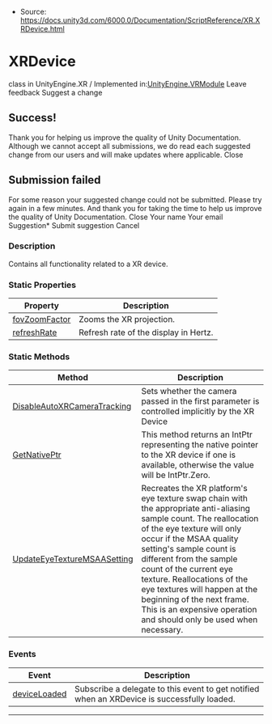 * Source: https://docs.unity3d.com/6000.0/Documentation/ScriptReference/XR.XRDevice.html

# XRDevice
class in UnityEngine.XR
/
Implemented in:[UnityEngine.VRModule](https://docs.unity3d.com/6000.0/Documentation/ScriptReference/UnityEngine.VRModule.html)
Leave feedback
Suggest a change
## Success!
Thank you for helping us improve the quality of Unity Documentation. Although we cannot accept all submissions, we do read each suggested change from our users and will make updates where applicable.
Close
## Submission failed
For some reason your suggested change could not be submitted. Please <a>try again</a> in a few minutes. And thank you for taking the time to help us improve the quality of Unity Documentation.
Close
Your name Your email Suggestion* Submit suggestion
Cancel
### Description
Contains all functionality related to a XR device.
### Static Properties
Property | Description  
---|---  
[fovZoomFactor](https://docs.unity3d.com/6000.0/Documentation/ScriptReference/XR.XRDevice-fovZoomFactor.html) | Zooms the XR projection.  
[refreshRate](https://docs.unity3d.com/6000.0/Documentation/ScriptReference/XR.XRDevice-refreshRate.html) | Refresh rate of the display in Hertz.  
### Static Methods
Method | Description  
---|---  
[DisableAutoXRCameraTracking](https://docs.unity3d.com/6000.0/Documentation/ScriptReference/XR.XRDevice.DisableAutoXRCameraTracking.html) | Sets whether the camera passed in the first parameter is controlled implicitly by the XR Device  
[GetNativePtr](https://docs.unity3d.com/6000.0/Documentation/ScriptReference/XR.XRDevice.GetNativePtr.html) | This method returns an IntPtr representing the native pointer to the XR device if one is available, otherwise the value will be IntPtr.Zero.  
[UpdateEyeTextureMSAASetting](https://docs.unity3d.com/6000.0/Documentation/ScriptReference/XR.XRDevice.UpdateEyeTextureMSAASetting.html) | Recreates the XR platform's eye texture swap chain with the appropriate anti-aliasing sample count. The reallocation of the eye texture will only occur if the MSAA quality setting's sample count is different from the sample count of the current eye texture. Reallocations of the eye textures will happen at the beginning of the next frame. This is an expensive operation and should only be used when necessary.  
### Events
Event | Description  
---|---  
[deviceLoaded](https://docs.unity3d.com/6000.0/Documentation/ScriptReference/XR.XRDevice-deviceLoaded.html) | Subscribe a delegate to this event to get notified when an XRDevice is successfully loaded.  
* * *
